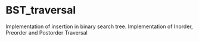 # BST_traversal

Implementation of insertion in binary search tree.
Implementation of Inorder, Preorder and Postorder Traversal

